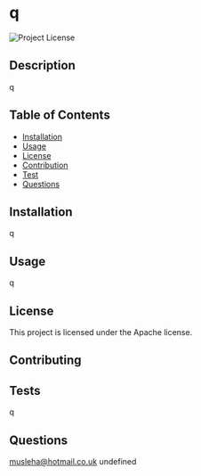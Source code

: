 # q
  ![Project License](https://img.shields.io/badge/license-Apache-yellow.svg)

## Description

q

## Table of Contents

- [Installation](#Installation)
- [Usage](#Usage)
- [License](#License)
- [Contribution](#Contributing)
- [Test](#Tests)
- [Questions](#Questions)

## Installation

q

## Usage

q

## License

This project is licensed under the Apache license.

## Contributing



## Tests

q

## Questions

musleha@hotmail.co.uk
undefined

